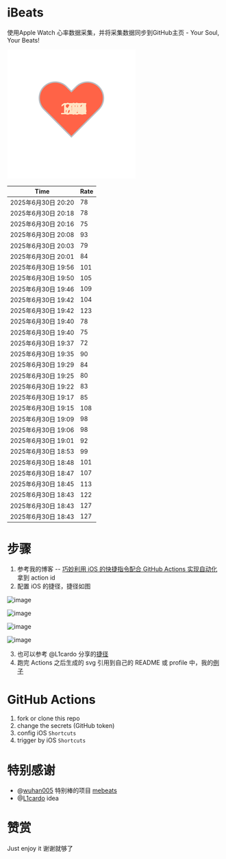 # iBeats
使用Apple Watch 心率数据采集，并将采集数据同步到GitHub主页 - Your Soul, Your Beats!

![](./files/heart.svg)

<!--START_SECTION:my_heart_rate-->
| Time | Rate | 
 | ---- | ---- | 
| 2025年6月30日 20:20 | 78 |
| 2025年6月30日 20:18 | 78 |
| 2025年6月30日 20:16 | 75 |
| 2025年6月30日 20:08 | 93 |
| 2025年6月30日 20:03 | 79 |
| 2025年6月30日 20:01 | 84 |
| 2025年6月30日 19:56 | 101 |
| 2025年6月30日 19:50 | 105 |
| 2025年6月30日 19:46 | 109 |
| 2025年6月30日 19:42 | 104 |
| 2025年6月30日 19:42 | 123 |
| 2025年6月30日 19:40 | 78 |
| 2025年6月30日 19:40 | 75 |
| 2025年6月30日 19:37 | 72 |
| 2025年6月30日 19:35 | 90 |
| 2025年6月30日 19:29 | 84 |
| 2025年6月30日 19:25 | 80 |
| 2025年6月30日 19:22 | 83 |
| 2025年6月30日 19:17 | 85 |
| 2025年6月30日 19:15 | 108 |
| 2025年6月30日 19:09 | 98 |
| 2025年6月30日 19:06 | 98 |
| 2025年6月30日 19:01 | 92 |
| 2025年6月30日 18:53 | 99 |
| 2025年6月30日 18:48 | 101 |
| 2025年6月30日 18:47 | 107 |
| 2025年6月30日 18:45 | 113 |
| 2025年6月30日 18:43 | 122 |
| 2025年6月30日 18:43 | 127 |
| 2025年6月30日 18:43 | 127 |

<!--END_SECTION:my_heart_rate-->

# 步骤
1. 参考我的博客 -- [巧妙利用 iOS 的快捷指令配合 GitHub Actions 实现自动化](https://github.com/yihong0618/gitblog/issues/198) 拿到 action id
2. 配置 iOS 的捷径，捷径如图

![image](https://user-images.githubusercontent.com/15976103/122154218-0db0b480-ce97-11eb-93bb-5aec07c558dc.png)

![image](https://user-images.githubusercontent.com/15976103/122154236-186b4980-ce97-11eb-8e4b-70551a0391ae.png)

![image](https://user-images.githubusercontent.com/15976103/122154268-2d47dd00-ce97-11eb-902e-3acf292265a9.png)

![image](https://user-images.githubusercontent.com/15976103/122174055-fa144680-ceb4-11eb-9be2-3eb83cd516f7.png)

3. 也可以参考 @L1cardo 分享的[捷径](https://www.icloud.com/shortcuts/6ab6047b459c41ad822ad6b94b1c03d4)
4. 跑完 Actions 之后生成的 svg 引用到自己的 README 或 profile 中，我的[例子](https://github.com/yihong0618) 

# GitHub Actions

1. fork or clone this repo
2. change the secrets (GitHub token)
3. config iOS `Shortcuts` 
4. trigger by iOS `Shortcuts`

# 特别感谢
- @[wuhan005](https://github.com/wuhan005) 特别棒的项目 [mebeats](https://github.com/wuhan005/mebeats)
- @[L1cardo](https://github.com/L1cardo) idea

# 赞赏
Just enjoy it
谢谢就够了
